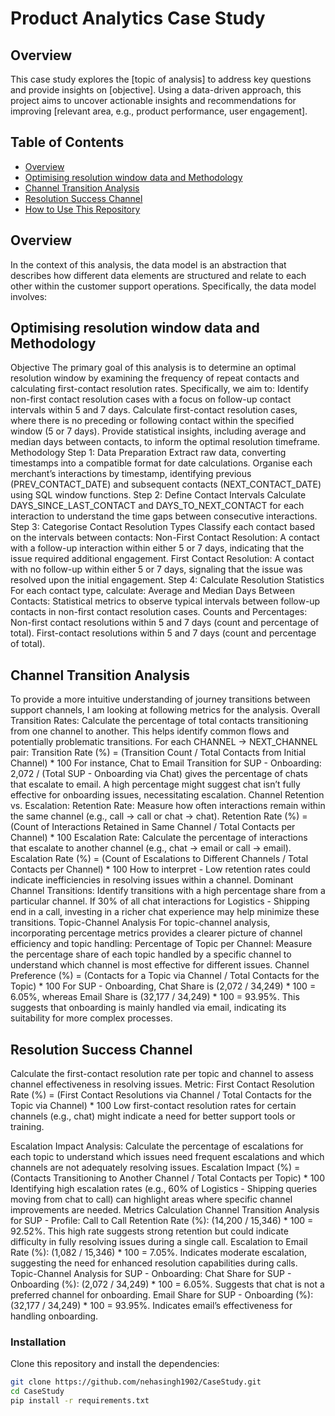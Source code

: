 # Product Analytics Case Study

## Overview
This case study explores the [topic of analysis] to address key questions and provide insights on [objective]. Using a data-driven approach, this project aims to uncover actionable insights and recommendations for improving [relevant area, e.g., product performance, user engagement].

## Table of Contents
- [Overview](#overview)
- [Optimising resolution window data and Methodology](#optimising-resolution-window-data-and-methodology)
- [Channel Transition Analysis](#channel-transition-analysis)
- [Resolution Success Channel](#resolution-success-channel)
- [How to Use This Repository](#how-to-use-this-repository)
  
## Overview
In the context of this analysis, the data model is an abstraction that describes how different data elements are structured and relate to each other within the customer support operations. Specifically, the data model involves:

## Optimising resolution window data and Methodology

Objective
The primary goal of this analysis is to determine an optimal resolution window by examining the frequency of repeat contacts and calculating first-contact resolution rates. Specifically, we aim to:
Identify non-first contact resolution cases with a focus on follow-up contact intervals within 5 and 7 days.
Calculate first-contact resolution cases, where there is no preceding or following contact within the specified window (5 or 7 days).
Provide statistical insights, including average and median days between contacts, to inform the optimal resolution timeframe.
Methodology
Step 1: Data Preparation
Extract raw data, converting timestamps into a compatible format for date calculations.
Organise each merchant’s interactions by timestamp, identifying previous (PREV_CONTACT_DATE) and subsequent contacts (NEXT_CONTACT_DATE) using SQL window functions.
Step 2: Define Contact Intervals
Calculate DAYS_SINCE_LAST_CONTACT and DAYS_TO_NEXT_CONTACT for each interaction to understand the time gaps between consecutive interactions.
Step 3: Categorise Contact Resolution Types
Classify each contact based on the intervals between contacts:
Non-First Contact Resolution: A contact with a follow-up interaction within either 5 or 7 days, indicating that the issue required additional engagement.
First Contact Resolution: A contact with no follow-up within either 5 or 7 days, signaling that the issue was resolved upon the initial engagement.
Step 4: Calculate Resolution Statistics For each contact type, calculate:
Average and Median Days Between Contacts: Statistical metrics to observe typical intervals between follow-up contacts in non-first contact resolution cases.
Counts and Percentages:
Non-first contact resolutions within 5 and 7 days (count and percentage of total).
First-contact resolutions within 5 and 7 days (count and percentage of total).


## Channel Transition Analysis

To provide a more intuitive understanding of journey transitions between support channels, I am looking at following metrics for the analysis.
Overall Transition Rates:
Calculate the percentage of total contacts transitioning from one channel to another. This helps identify common flows and potentially problematic transitions.
For each CHANNEL -> NEXT_CHANNEL pair:
Transition Rate (%) = (Transition Count / Total Contacts from Initial Channel) * 100
For instance, Chat to Email Transition for SUP - Onboarding: 2,072 / (Total SUP - Onboarding via Chat) gives the percentage of chats that escalate to email. A high percentage might suggest chat isn’t fully effective for onboarding issues, necessitating escalation.
Channel Retention vs. Escalation:
Retention Rate: Measure how often interactions remain within the same channel (e.g., call -> call or chat -> chat).
Retention Rate (%) = (Count of Interactions Retained in Same Channel / Total Contacts per Channel) * 100
Escalation Rate: Calculate the percentage of interactions that escalate to another channel (e.g., chat -> email or call -> email).
Escalation Rate (%) = (Count of Escalations to Different Channels / Total Contacts per Channel) * 100
How to interpret - Low retention rates could indicate inefficiencies in resolving issues within a channel.
Dominant Channel Transitions:
Identify transitions with a high percentage share from a particular channel.
If 30% of all chat interactions for Logistics - Shipping end in a call, investing in a richer chat experience may help minimize these transitions.
Topic-Channel Analysis 
For topic-channel analysis, incorporating percentage metrics provides a clearer picture of channel efficiency and topic handling:
Percentage of Topic per Channel:
Measure the percentage share of each topic handled by a specific channel to understand which channel is most effective for different issues.
Channel Preference (%) = (Contacts for a Topic via Channel / Total Contacts for the Topic) * 100
For SUP - Onboarding, Chat Share is (2,072 / 34,249) * 100 = 6.05%, whereas Email Share is (32,177 / 34,249) * 100 = 93.95%. This suggests that onboarding is mainly handled via email, indicating its suitability for more complex processes.


## Resolution Success Channel

Calculate the first-contact resolution rate per topic and channel to assess channel effectiveness in resolving issues.
Metric:
First Contact Resolution Rate (%) = (First Contact Resolutions via Channel / Total Contacts for the Topic via Channel) * 100
Low first-contact resolution rates for certain channels (e.g., chat) might indicate a need for better support tools or training.

Escalation Impact Analysis:
Calculate the percentage of escalations for each topic to understand which issues need frequent escalations and which channels are not adequately resolving issues.
Escalation Impact (%) = (Contacts Transitioning to Another Channel / Total Contacts per Topic) * 100
Identifying high escalation rates (e.g., 60% of Logistics - Shipping queries moving from chat to call) can highlight areas where specific channel improvements are needed.
Metrics Calculation
Channel Transition Analysis for SUP - Profile:
Call to Call Retention Rate (%): (14,200 / 15,346) * 100 = 92.52%. This high rate suggests strong retention but could indicate difficulty in fully resolving issues during a single call.
Escalation to Email Rate (%): (1,082 / 15,346) * 100 = 7.05%. Indicates moderate escalation, suggesting the need for enhanced resolution capabilities during calls.
Topic-Channel Analysis for SUP - Onboarding:
Chat Share for SUP - Onboarding (%): (2,072 / 34,249) * 100 = 6.05%. Suggests that chat is not a preferred channel for onboarding.
Email Share for SUP - Onboarding (%): (32,177 / 34,249) * 100 = 93.95%. Indicates email’s effectiveness for handling onboarding.





### Installation
Clone this repository and install the dependencies:
```bash
git clone https://github.com/nehasingh1902/CaseStudy.git
cd CaseStudy
pip install -r requirements.txt

